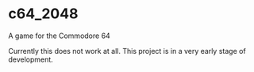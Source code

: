 # c64_2048
A game for the Commodore 64

Currently this does not work at all. This project is in a very early stage of development.
